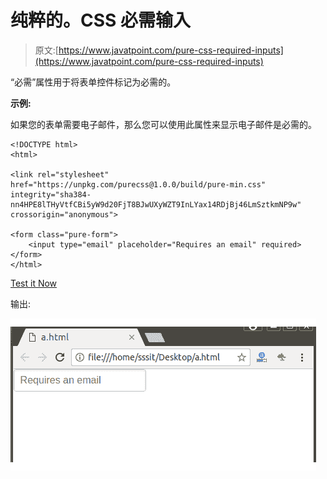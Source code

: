 # 纯粹的。CSS 必需输入

> 原文:[https://www.javatpoint.com/pure-css-required-inputs](https://www.javatpoint.com/pure-css-required-inputs)

“必需”属性用于将表单控件标记为必需的。

**示例:**

如果您的表单需要电子邮件，那么您可以使用此属性来显示电子邮件是必需的。

```
<!DOCTYPE html>
<html>

<link rel="stylesheet" 
href="https://unpkg.com/purecss@1.0.0/build/pure-min.css" 
integrity="sha384-nn4HPE8lTHyVtfCBi5yW9d20FjT8BJwUXyWZT9InLYax14RDjBj46LmSztkmNP9w" 
crossorigin="anonymous">

<form class="pure-form">
    <input type="email" placeholder="Requires an email" required>
</form>
</html>

```

[Test it Now](https://www.javatpoint.com/oprweb/test.jsp?filename=purecssinputs1)

输出:

![PureCSS Inputs 1](img/791143259ef780e3afc3efc9672f8324.png)